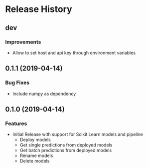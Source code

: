 # Release History

## dev

### Improvements

- Allow to set host and api key through environment variables

## 0.1.1 (2019-04-14)

### Bug Fixes

- Include numpy as dependency

## 0.1.0 (2019-04-14)

### Features

- Initial Release with support for Scikit Learn models and pipeline
  - Deploy models
  - Get single predictions from deployed models
  - Get batch predictions from deployed models
  - Rename models
  - Delete models
